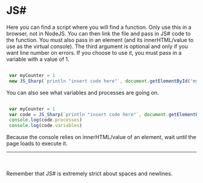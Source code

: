 <h1>JS#</h1>
Here you can find a script where you will find a function. Only use this in a browser, not in NodeJS. You can then link the file and pass in JS# code to the function. You must also pass in an element (and its innerHTML/value to use as the virtual console). The third argument is optional and only if you want line number on errors. If you choose to use it, you must pass in a variable with a value of 1.



```javascript

 var myCounter = 1
 new JS_Sharp(`println "insert code here"`, document.getElementById('myDiv'), myCounter)
```

You can also see what variables and processes are going on.

```javascript

 var myCounter = 1
 var code = JS_Sharp(`println "insert code here"`, document.getElementById('myDiv'), myCounter)
 console.log(code.processes)
 console.log(code.variables)
```
Because the console relies on innerHTML/value of an element, wait until the page loads to execute it. 
<br><hr><br><br>
Remember that JS# is extremely strict about spaces and newlines.
